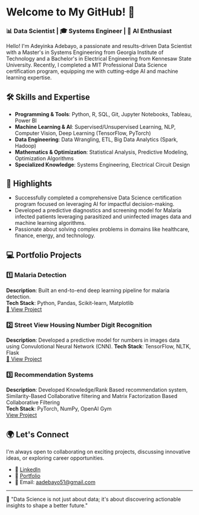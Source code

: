# Welcome to My GitHub! 👋

### 📊 Data Scientist | 🎓 Systems Engineer | 🤖 AI Enthusiast

Hello! I'm Adeyinka Adebayo, a passionate and results-driven Data Scientist with a Master's in Systems Engineering from Georgia Institute of Technology and a Bachelor's in Electrical Engineering from Kennesaw State University. Recently, I completed a MIT Professional Data Science certification program, equipping me with cutting-edge AI and machine learning expertise.

## 🛠️ Skills and Expertise

- **Programming & Tools**: Python, R, SQL, Git, Jupyter Notebooks, Tableau, Power BI  
- **Machine Learning & AI**: Supervised/Unsupervised Learning, NLP, Computer Vision, Deep Learning (TensorFlow, PyTorch)  
- **Data Engineering**: Data Wrangling, ETL, Big Data Analytics (Spark, Hadoop)  
- **Mathematics & Optimization**: Statistical Analysis, Predictive Modeling, Optimization Algorithms  
- **Specialized Knowledge**: Systems Engineering, Electrical Circuit Design  

## 🌟 Highlights

- Successfully completed a comprehensive Data Science certification program focused on leveraging AI for impactful decision-making.  
- Developed a predictive diagnostics and screening model for Malaria infected patients leveraging parasitized and uninfected images data and machine learning algorithms. 
- Passionate about solving complex problems in domains like healthcare, finance, energy, and technology.

## 💻 Portfolio Projects

### 1️⃣ Malaria Detection
**Description**: Built an end-to-end deep learning pipeline for malaria detection.  
**Tech Stack**: Python, Pandas, Scikit-learn, Matplotlib  
[🔗 View Project](#)

### 2️⃣ Street View Housing Number Digit Recognition
**Description**: Developed a predictive model for numbers in images data using Convulotional Neural Network (CNN).
**Tech Stack**: TensorFlow, NLTK, Flask  
[🔗 View Project](#)

### 3️⃣ Recommendation Systems
**Description**: Developed Knowledge/Rank Based recommendation system, Similarity-Based Collaborative filtering and Matrix Factorization Based Collaborative Filtering  
**Tech Stack**: PyTorch, NumPy, OpenAI Gym  
[View Project](https://colab.research.google.com/gist/AdeGit/60e8fe15d3dd2a6b3e94fcab87f3887c/recommendation_systems_practice_project_solution_notebook.ipynb)

## 🌍 Let's Connect

I'm always open to collaborating on exciting projects, discussing innovative ideas, or exploring career opportunities.  

- 💼 [LinkedIn](https://www.linkedin.com/in/your-profile)  
- 📂 [Portfolio](https://yourportfolio.com)  
- 📧 Email: aadebayo51@gmail.com 

---

🚀 "Data Science is not just about data; it's about discovering actionable insights to shape a better future."
